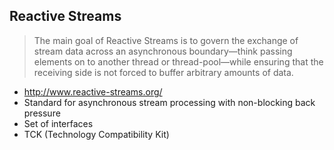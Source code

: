 ## Reactive Streams

> The main goal of Reactive Streams is to govern the exchange of stream data across an asynchronous boundary—think passing elements on to another thread or thread-pool—while ensuring that the receiving side is not forced to buffer arbitrary amounts of data.

* http://www.reactive-streams.org/
* Standard for asynchronous stream processing with non-blocking back pressure
* Set of interfaces
* TCK (Technology Compatibility Kit)

